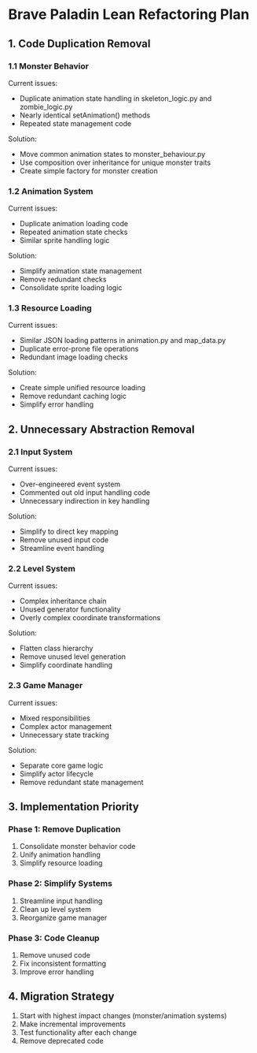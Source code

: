 # Brave Paladin Lean Refactoring Plan

## 1. Code Duplication Removal

### 1.1 Monster Behavior
Current issues:
- Duplicate animation state handling in skeleton_logic.py and zombie_logic.py
- Nearly identical setAnimation() methods
- Repeated state management code

Solution:
- Move common animation states to monster_behaviour.py
- Use composition over inheritance for unique monster traits
- Create simple factory for monster creation

### 1.2 Animation System
Current issues:
- Duplicate animation loading code
- Repeated animation state checks
- Similar sprite handling logic

Solution:
- Simplify animation state management
- Remove redundant checks
- Consolidate sprite loading logic

### 1.3 Resource Loading
Current issues:
- Similar JSON loading patterns in animation.py and map_data.py
- Duplicate error-prone file operations
- Redundant image loading checks

Solution:
- Create simple unified resource loading
- Remove redundant caching logic
- Simplify error handling

## 2. Unnecessary Abstraction Removal

### 2.1 Input System
Current issues:
- Over-engineered event system
- Commented out old input handling code
- Unnecessary indirection in key handling

Solution:
- Simplify to direct key mapping
- Remove unused input code
- Streamline event handling

### 2.2 Level System
Current issues:
- Complex inheritance chain
- Unused generator functionality
- Overly complex coordinate transformations

Solution:
- Flatten class hierarchy
- Remove unused level generation
- Simplify coordinate handling

### 2.3 Game Manager
Current issues:
- Mixed responsibilities
- Complex actor management
- Unnecessary state tracking

Solution:
- Separate core game logic
- Simplify actor lifecycle
- Remove redundant state management

## 3. Implementation Priority

### Phase 1: Remove Duplication
1. Consolidate monster behavior code
2. Unify animation handling
3. Simplify resource loading

### Phase 2: Simplify Systems
1. Streamline input handling
2. Clean up level system
3. Reorganize game manager

### Phase 3: Code Cleanup
1. Remove unused code
2. Fix inconsistent formatting
3. Improve error handling

## 4. Migration Strategy

1. Start with highest impact changes (monster/animation systems)
2. Make incremental improvements
3. Test functionality after each change
4. Remove deprecated code